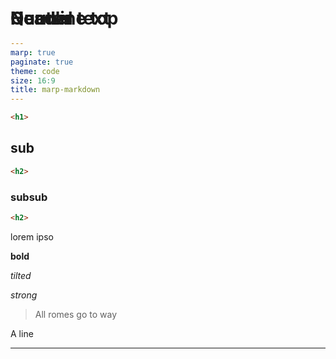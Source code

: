 ```yaml
---
marp: true
paginate: true
theme: code
size: 16:9
title: marp-markdown
---
```


<!-- #begin settings-->

<!-- backgroundColor: white -->
<!-- color: black -->
<!-- header: "" -->
<!-- headingDivider: 1 -->
<!-- #end settings-->

<!-- #begin header-->
# Header
```html
<h1>
```
## sub
```html
<h2>
```
### subsub
```html
<h2>
```


<!-- #end header-->

<!-- #begin top-->

# Headline top
<style scoped>
h1 {
    margin: 0.5em 0 0;
    position: fixed;
    top: 0;
}
</style>

<!-- #end top -->

<!-- #begin text -->

# Normal text

lorem ipso

**bold**

*tilted*

_strong_


<!-- #end text -->

# Quotes

> All romes go to way

A line

* * * 